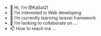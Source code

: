 - 👋 Hi, I’m @KaSaQ1
- 👀 I’m interested in Web developing
- 🌱 I’m currently learning laravel framework
- 💞️ I’m looking to collaborate on ...
- 📫 How to reach me ...

<!---
KaSaQ1/KaSaQ1 is a ✨ special ✨ repository because its `README.md` (this file) appears on your GitHub profile.
You can click the Preview link to take a look at your changes.
--->
